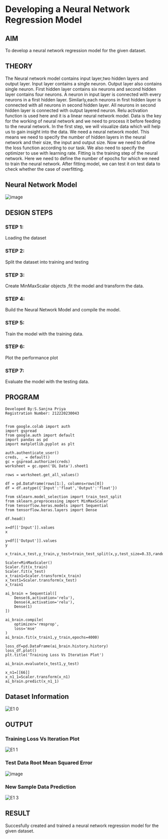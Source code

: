 # Developing a Neural Network Regression Model

## AIM

To develop a neural network regression model for the given dataset.

## THEORY

The Neural network model contains input layer,two hidden layers and output layer. Input layer contains a single neuron. Output layer also contains single neuron. First hidden layer contains six neurons and second hidden layer contains four neurons. A neuron in input layer is connected with every neurons in a first hidden layer. Similarly,each neurons in first hidden layer is connected with all neurons in second hidden layer. All neurons in second hidden layer is connected with output layered neuron. Relu activation function is used here and it is a linear neural network model. Data is the key for the working of neural network and we need to process it before feeding to the neural network. In the first step, we will visualize data which will help us to gain insight into the data. We need a neural network model. This means we need to specify the number of hidden layers in the neural network and their size, the input and output size. Now we need to define the loss function according to our task. We also need to specify the optimizer to use with learning rate. Fitting is the training step of the neural network. Here we need to define the number of epochs for which we need to train the neural network. After fitting model, we can test it on test data to check whether the case of overfitting.
## Neural Network Model

![image](https://user-images.githubusercontent.com/75235167/187084520-1af19950-cff6-4683-81ba-5b2665968baa.png)

## DESIGN STEPS

### STEP 1:

Loading the dataset

### STEP 2:

Split the dataset into training and testing

### STEP 3:

Create MinMaxScalar objects ,fit the model and transform the data.

### STEP 4:

Build the Neural Network Model and compile the model.

### STEP 5:

Train the model with the training data.

### STEP 6:

Plot the performance plot

### STEP 7:

Evaluate the model with the testing data.

## PROGRAM
```
Developed By:S.Sanjna Priya
Registration Number: 212220230043
```

```python3

from google.colab import auth
import gspread
from google.auth import default
import pandas as pd
import matplotlib.pyplot as plt

auth.authenticate_user()
creds, _ = default()
gc = gspread.authorize(creds)
worksheet = gc.open('DL Data').sheet1

rows = worksheet.get_all_values()

df = pd.DataFrame(rows[1:], columns=rows[0])
df = df.astype({'Input':'float','Output':'float'})

from sklearn.model_selection import train_test_split
from sklearn.preprocessing import MinMaxScaler
from tensorflow.keras.models import Sequential
from tensorflow.keras.layers import Dense

df.head()

x=df[['Input']].values
x

y=df[['Output']].values
y

x_train,x_test,y_train,y_test=train_test_split(x,y,test_size=0.33,random_state=11)

Scaler=MinMaxScaler()
Scaler.fit(x_train)
Scaler.fit(x_test)
x_train1=Scaler.transform(x_train)
x_test1=Scaler.transform(x_test)
x_train1

ai_brain = Sequential([
    Dense(6,activation='relu'),
    Dense(4,activation='relu'),
    Dense(1)
])

ai_brain.compile(
    optimizer='rmsprop',
    loss='mse'
)
ai_brain.fit(x_train1,y_train,epochs=4000)

loss_df=pd.DataFrame(ai_brain.history.history)
loss_df.plot()
plt.title('Training Loss Vs Iteration Plot')

ai_brain.evaluate(x_test1,y_test)

x_n1=[[66]]
x_n1_1=Scaler.transform(x_n1)
ai_brain.predict(x_n1_1)
```
## Dataset Information

![E1 0](https://user-images.githubusercontent.com/75234965/187119910-0c2b3461-cba9-47fc-9a70-f7930176fe79.PNG)

## OUTPUT

### Training Loss Vs Iteration Plot

![E1 1](https://user-images.githubusercontent.com/75234965/187120262-1531b3a8-d780-483d-9163-8ef0a0c27a37.PNG)

### Test Data Root Mean Squared Error

![image](https://user-images.githubusercontent.com/75234965/187120317-8cba881a-8b24-499e-8eed-f6d36ca7b522.png)

### New Sample Data Prediction

![E1 3](https://user-images.githubusercontent.com/75234965/187120386-36370204-9cac-4de4-a554-bf6be2034ffc.PNG)

## RESULT

Succesfully created and trained a neural network regression model for the given dataset.
